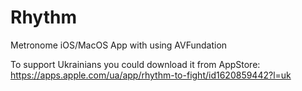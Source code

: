 # Rhythm

Metronome iOS/MacOS App with using AVFundation

To support Ukrainians you could download it from AppStore: https://apps.apple.com/ua/app/rhythm-to-fight/id1620859442?l=uk
